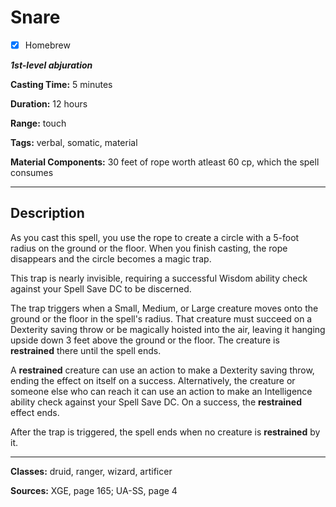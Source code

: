 # Snare

- [x] Homebrew

***1st-level abjuration***

**Casting Time:** 5 minutes

**Duration:** 12 hours

**Range:** touch

**Tags:** verbal, somatic, material

**Material Components:** 30 feet of rope worth atleast 60 cp, which the spell consumes

---

## Description
As you cast this spell, you use the rope to create a circle with a 5-foot radius on the ground or the floor.
When you finish casting, the rope disappears and the circle becomes a magic trap.

This trap is nearly invisible, requiring a successful Wisdom ability check against your Spell Save DC to be discerned.

The trap triggers when a Small, Medium, or Large creature moves onto the ground or the floor in the spell's radius.
That creature must succeed on a Dexterity saving throw or be magically hoisted into the air, leaving it hanging upside down 3 feet above the ground or the floor.
The creature is **restrained** there until the spell ends.

A **restrained** creature can use an action to make a Dexterity saving throw, ending the effect on itself on a success.
Alternatively, the creature or someone else who can reach it can use an action to make an Intelligence ability check against your Spell Save DC.
On a success, the **restrained** effect ends.

After the trap is triggered, the spell ends when no creature is **restrained** by it.

---

**Classes:** druid, ranger, wizard, artificer

**Sources:** XGE, page 165; UA-SS, page 4

<!-- QA Pass Needed! -->
